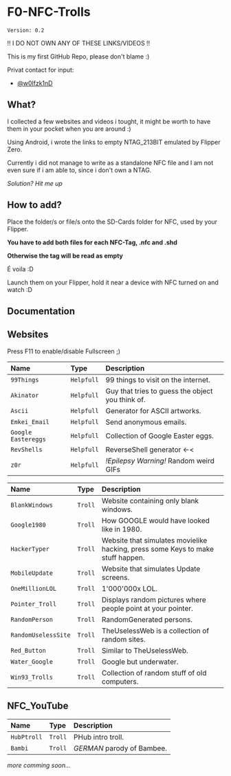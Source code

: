 # F0-NFC-Trolls

`Version: 0.2`

!! I DO NOT OWN ANY OF THESE LINKS/VIDEOS !!

This is my first GitHub Repo, please don't blame :)

Privat contact for input:

- [@w0lfzk1nD](https://github.com/w0lfzk1n)


## What?

I collected a few websites and videos i tought, it might be worth to have them in your pocket when you are around :)

Using Android, i wrote the links to empty NTAG_213BIT emulated by Flipper Zero.

Currently i did not manage to write as a standalone NFC file and I am not even sure if i am able to, since i don't own a NTAG.

*Solution? Hit me up*

## How to add?
Place the folder/s or file/s onto the SD-Cards folder for NFC, used by your Flipper.

**You have to add both files for each NFC-Tag, .nfc  and  .shd**

**Otherwise the tag will be read as empty**

É voila :D 

Launch them on your Flipper, hold it near a device with NFC turned on and watch :D 

## Documentation

## Websites

Press F11 to enable/disable Fullscreen ;)

| Name      | Type     | Description                |
| :-------- | :------- | :------------------------- |
| `99Things` | `Helpfull` | 99 things to visit on the internet. |
| `Akinator` | `Helpfull` | Guy that tries to guess the object you think of. |
| `Ascii` | `Helpfull` | Generator for ASCII artworks. |
| `Emkei_Email` | `Helpfull` | Send anonymous emails. |
| `Google Eastereggs` | `Helpfull` | Collection of Google Easter eggs. |
| `RevShells` | `Helpfull` | ReverseShell generator <-< |
| `z0r` | `Helpfull` | *!Epilepsy Warning!* Random weird GIFs|

| Name      | Type     | Description                |
| :-------- | :------- | :------------------------- |
| `BlankWindows` | `Troll` | Website containing only blank windows. |
| `Google1980` | `Troll` | How GOOGLE would have looked like in 1980. |
| `HackerTyper` | `Troll` | Website that simulates movielike hacking, press some Keys to make stuff happen. |
| `MobileUpdate` | `Troll` | Website that simulates Update screens. |
| `OneMillionLOL` | `Troll` | 1'000'000x LOL. |
| `Pointer_Troll` | `Troll` | Displays random pictures where people point at your pointer. |
| `RandomPerson` | `Troll` | RandomGenerated persons. |
| `RandomUselessSite` | `Troll` | TheUselessWeb is a collection of random sites. |
| `Red_Button` | `Troll` | Similar to TheUselessWeb. |
| `Water_Google` | `Troll` | Google but underwater. |
| `Win93_Trolls` | `Troll` | Collection of random stuff of old computers. |


## NFC_YouTube

| Name      | Type     | Description                |
| :-------- | :------- | :------------------------- |
| `HubPtroll` | `Troll` | PHub intro troll. |
| `Bambi` | `Troll` | *GERMAN* parody of Bambee. |

*more comming soon...*
